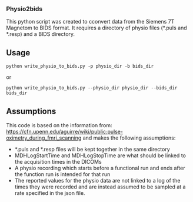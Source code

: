 ### Physio2bids

This python script was created to cconvert data from the Siemens 7T Magnetom to BIDS format. It requires a directory of physio files (\*.puls and \*.resp) and a BIDS directory. 

## Usage

```python write_physio_to_bids.py -p physio_dir -b bids_dir```

or 

```python write_physio_to_bids.py --physio_dir physio_dir --bids_dir bids_dir```

## Assumptions

This code is based on the information from: https://cfn.upenn.edu/aguirre/wiki/public:pulse-oximetry_during_fmri_scanning and makes the following assumptions:

* \*.puls and \*.resp files will be kept together in the same directory
* MDHLogStartTime and MDHLogStopTime are what should be linked to the acquisition times in the DICOMs
* A physio recording which starts before a functional run and ends after the function run is intended for that run
* The reported values for the physio data are not linked to a log of the times they were recorded and are instead assumed to be sampled at a rate specified in the json file.

